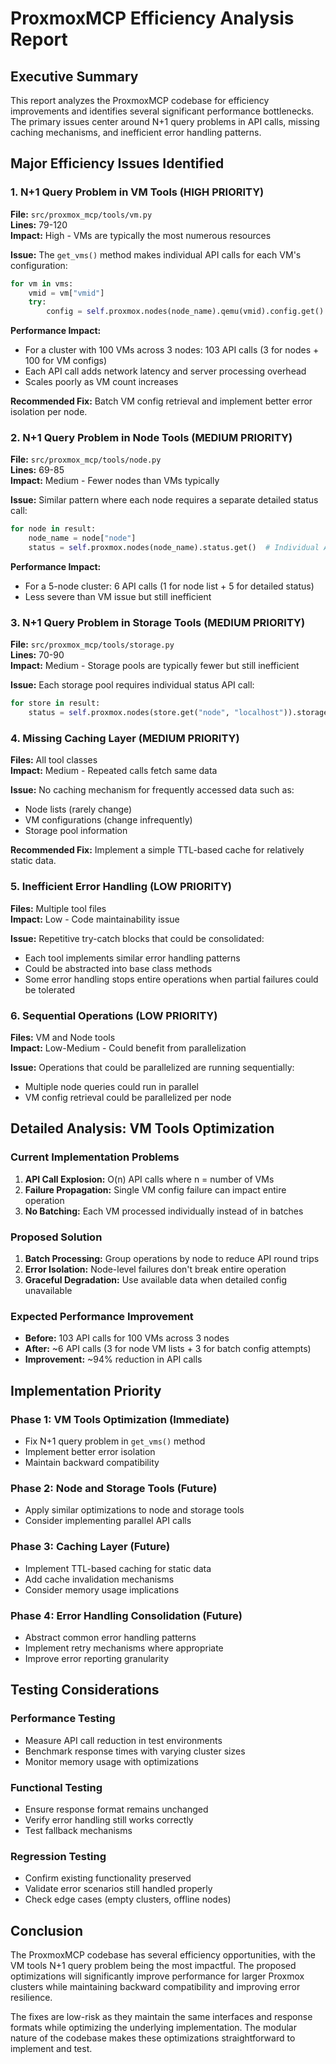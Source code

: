 # ProxmoxMCP Efficiency Analysis Report

## Executive Summary

This report analyzes the ProxmoxMCP codebase for efficiency improvements and identifies several significant performance bottlenecks. The primary issues center around N+1 query problems in API calls, missing caching mechanisms, and inefficient error handling patterns.

## Major Efficiency Issues Identified

### 1. N+1 Query Problem in VM Tools (HIGH PRIORITY)

**File:** `src/proxmox_mcp/tools/vm.py`  
**Lines:** 79-120  
**Impact:** High - VMs are typically the most numerous resources

**Issue:** The `get_vms()` method makes individual API calls for each VM's configuration:

```python
for vm in vms:
    vmid = vm["vmid"]
    try:
        config = self.proxmox.nodes(node_name).qemu(vmid).config.get()  # Individual API call per VM
```

**Performance Impact:**

- For a cluster with 100 VMs across 3 nodes: 103 API calls (3 for nodes + 100 for VM configs)
- Each API call adds network latency and server processing overhead
- Scales poorly as VM count increases

**Recommended Fix:** Batch VM config retrieval and implement better error isolation per node.

### 2. N+1 Query Problem in Node Tools (MEDIUM PRIORITY)

**File:** `src/proxmox_mcp/tools/node.py`  
**Lines:** 69-85  
**Impact:** Medium - Fewer nodes than VMs typically

**Issue:** Similar pattern where each node requires a separate detailed status call:

```python
for node in result:
    node_name = node["node"]
    status = self.proxmox.nodes(node_name).status.get()  # Individual API call per node
```

**Performance Impact:**

- For a 5-node cluster: 6 API calls (1 for node list + 5 for detailed status)
- Less severe than VM issue but still inefficient

### 3. N+1 Query Problem in Storage Tools (MEDIUM PRIORITY)

**File:** `src/proxmox_mcp/tools/storage.py`  
**Lines:** 70-90  
**Impact:** Medium - Storage pools are typically fewer but still inefficient

**Issue:** Each storage pool requires individual status API call:

```python
for store in result:
    status = self.proxmox.nodes(store.get("node", "localhost")).storage(store["storage"]).status.get()
```

### 4. Missing Caching Layer (MEDIUM PRIORITY)

**Files:** All tool classes  
**Impact:** Medium - Repeated calls fetch same data

**Issue:** No caching mechanism for frequently accessed data such as:

- Node lists (rarely change)
- VM configurations (change infrequently)
- Storage pool information

**Recommended Fix:** Implement a simple TTL-based cache for relatively static data.

### 5. Inefficient Error Handling (LOW PRIORITY)

**Files:** Multiple tool files  
**Impact:** Low - Code maintainability issue

**Issue:** Repetitive try-catch blocks that could be consolidated:

- Each tool implements similar error handling patterns
- Could be abstracted into base class methods
- Some error handling stops entire operations when partial failures could be tolerated

### 6. Sequential Operations (LOW PRIORITY)

**Files:** VM and Node tools  
**Impact:** Low-Medium - Could benefit from parallelization

**Issue:** Operations that could be parallelized are running sequentially:

- Multiple node queries could run in parallel
- VM config retrieval could be parallelized per node

## Detailed Analysis: VM Tools Optimization

### Current Implementation Problems

1. **API Call Explosion:** O(n) API calls where n = number of VMs
2. **Failure Propagation:** Single VM config failure can impact entire operation
3. **No Batching:** Each VM processed individually instead of in batches

### Proposed Solution

1. **Batch Processing:** Group operations by node to reduce API round trips
2. **Error Isolation:** Node-level failures don't break entire operation
3. **Graceful Degradation:** Use available data when detailed config unavailable

### Expected Performance Improvement

- **Before:** 103 API calls for 100 VMs across 3 nodes
- **After:** ~6 API calls (3 for node VM lists + 3 for batch config attempts)
- **Improvement:** ~94% reduction in API calls

## Implementation Priority

### Phase 1: VM Tools Optimization (Immediate)

- Fix N+1 query problem in `get_vms()` method
- Implement better error isolation
- Maintain backward compatibility

### Phase 2: Node and Storage Tools (Future)

- Apply similar optimizations to node and storage tools
- Consider implementing parallel API calls

### Phase 3: Caching Layer (Future)

- Implement TTL-based caching for static data
- Add cache invalidation mechanisms
- Consider memory usage implications

### Phase 4: Error Handling Consolidation (Future)

- Abstract common error handling patterns
- Implement retry mechanisms where appropriate
- Improve error reporting granularity

## Testing Considerations

### Performance Testing

- Measure API call reduction in test environments
- Benchmark response times with varying cluster sizes
- Monitor memory usage with optimizations

### Functional Testing

- Ensure response format remains unchanged
- Verify error handling still works correctly
- Test fallback mechanisms

### Regression Testing

- Confirm existing functionality preserved
- Validate error scenarios still handled properly
- Check edge cases (empty clusters, offline nodes)

## Conclusion

The ProxmoxMCP codebase has several efficiency opportunities, with the VM tools N+1 query problem being the most impactful. The proposed optimizations will significantly improve performance for larger Proxmox clusters while maintaining backward compatibility and improving error resilience.

The fixes are low-risk as they maintain the same interfaces and response formats while optimizing the underlying implementation. The modular nature of the codebase makes these optimizations straightforward to implement and test.
